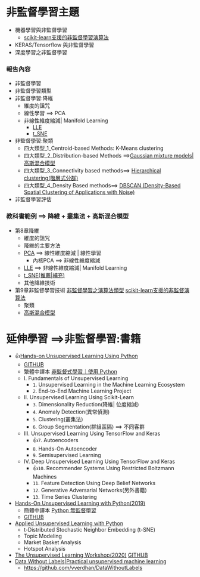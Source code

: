 # 非監督學習主題
- 機器學習與非監督學習
  - [scikit-learn支援的非監督學習演算法](scikit-learn支援的非監督學習演算法.md)
- KERAS/Tensorflow 與非監督學習
- 深度學習之非監督學習

### 報告內容
- 非監督學習
- 非監督學習類型
- 非監督學習:降維
  - 維度的詛咒
  - 線性學習 ==> PCA
  - 非線性維度縮減| Manifold Learning
    - [LLE](LLE.md)
    - [t_SNE](t-SNE.md)
- 非監督學習:聚類
  - 四大類型_1_Centroid-based Methods: K-Means clustering
  - 四大類型_2_Distribution-based Methods ==>[Gaussian mixture models|高斯混合模型](高斯混合模型.md)
  - 四大類型_3_Connectivity based methods==> [Hierarchical clustering(階層式分群)](Hierarchical_Clustering.md)
  - 四大類型_4_Density Based methods==> [DBSCAN (Density-Based Spatial Clustering of Applications with Noise)](DBSCAN.md)
- 非監督學習評估

### 教科書範例 ==> 降維 + 叢集法 + 高斯混合模型
- 第8章降維
  - 維度的詛咒
  - 降維的主要方法
  - [PCA](PCA.md) ==> 線性維度縮減 | 線性學習
    - 內核PCA ==> 非線性維度縮減
  - [LLE](LLE.md) ==> 非線性維度縮減| Manifold Learning
  - [t_SNE(推薦|補充)](t-SNE.md)
  - 其他降維技術
- 第9章非監督學習技術  [非監督學習之演算法類型](非監督學習之演算法類型.md)  [scikit-learn支援的非監督演算法](scikit-learn支援的非監督學習演算法.md)
  - 聚類
  - [高斯混合模型](高斯混合模型.md)

  
# 延伸學習 ==>非監督學習:書籍
- 👍[Hands-on Unsupervised Learning Using Python](https://www.oreilly.com/library/view/hands-on-unsupervised-learning/9781492035633/) 
  - [GITHUB](https://github.com/aapatel09/handson-unsupervised-learning)
  - 繁體中譯本 [非監督式學習｜使用 Python](https://www.tenlong.com.tw/products/9789865024062?list_name=srh)
  - I. Fundamentals of Unsupervised Learning
    - `1`. Unsupervised Learning in the Machine Learning Ecosystem
    - `2`. End-to-End Machine Learning Project
  - II. Unsupervised Learning Using Scikit-Learn
    - `3`. Dimensionality Reduction(降維| 位度縮減)
    - `4`. Anomaly Detection(異常偵測)
    - `5`. Clustering(叢集法)
    - `6`. Group Segmentation(群組區隔) ==> 不同客群
  - III. Unsupervised Learning Using TensorFlow and Keras
    - 👍`7`. Autoencoders
    - `8`. Hands-On Autoencoder
    - `9`. Semisupervised Learning
  - IV. Deep Unsupervised Learning Using TensorFlow and Keras
    - 👍`10`. Recommender Systems Using Restricted Boltzmann Machines
    - `11`. Feature Detection Using Deep Belief Networks
    - `12`. Generative Adversarial Networks(另外書籍)
    - `13`. Time Series Clustering
- [Hands-On Unsupervised Learning with Python(2019)](https://www.packtpub.com/product/hands-on-unsupervised-learning-with-python/9781789348279)
  - 簡體中譯本 [Python 無監督學習](https://www.tenlong.com.tw/products/9787115540720?list_name=srh)
  - [GITHUB](https://github.com/PacktPublishing/Hands-on-Unsupervised-Learning-with-Python)
- [Applied Unsupervised Learning with Python](https://www.packtpub.com/product/applied-unsupervised-learning-with-python/9781789952292)
  - t-Distributed Stochastic Neighbor Embedding (t-SNE)
  - Topic Modeling
  - Market Basket Analysis
  - Hotspot Analysis 
- [The Unsupervised Learning Workshop(2020)](https://www.packtpub.com/product/the-unsupervised-learning-workshop/9781800200708) [GITHUB](https://github.com/PacktWorkshops/The-Unsupervised-Learning-Workshop)
- [Data Without Labels|Practical unsupervised machine learning](https://www.manning.com/books/data-without-labels)
  - https://github.com/vverdhan/DataWithoutLabels
